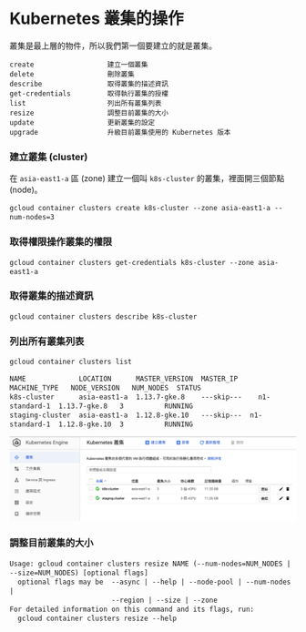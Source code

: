 # Kubernetes 叢集的操作

叢集是最上層的物件，所以我們第一個要建立的就是叢集。

```
create                  建立一個叢集
delete                  刪除叢集
describe                取得叢集的描述資訊
get-credentials         取得執行叢集的授權
list                    列出所有叢集列表
resize                  調整目前叢集的大小
update                  更新叢集的設定
upgrade                 升級目前叢集使用的 Kubernetes 版本
```

### 建立叢集 (cluster)

在 `asia-east1-a` 區 (zone) 建立一個叫 `k8s-cluster` 的叢集，裡面開三個節點 (node)。

```
gcloud container clusters create k8s-cluster --zone asia-east1-a --num-nodes=3
```

### 取得權限操作叢集的權限

```
gcloud container clusters get-credentials k8s-cluster --zone asia-east1-a
```

### 取得叢集的描述資訊

```
gcloud container clusters describe k8s-cluster
```

### 列出所有叢集列表

```
gcloud container clusters list
```

```
NAME             LOCATION      MASTER_VERSION  MASTER_IP       MACHINE_TYPE   NODE_VERSION   NUM_NODES  STATUS
k8s-cluster      asia-east1-a  1.13.7-gke.8    ---skip---    n1-standard-1  1.13.7-gke.8   3          RUNNING
staging-cluster  asia-east1-a  1.12.8-gke.10   ---skip---  n1-standard-1  1.12.8-gke.10  3          RUNNING
```

![](https://raw.githubusercontent.com/alincode/devops-30days-2019/master/assets/gcp-cluster.png)

### 調整目前叢集的大小

```
Usage: gcloud container clusters resize NAME (--num-nodes=NUM_NODES | --size=NUM_NODES) [optional flags]
  optional flags may be  --async | --help | --node-pool | --num-nodes |
                         --region | --size | --zone
For detailed information on this command and its flags, run:
  gcloud container clusters resize --help
```
